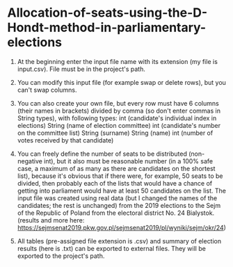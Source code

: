 # Allocation-of-seats-using-the-D-Hondt-method-in-parliamentary-elections

1. At the beginning enter the input file name with its extension (my file is input.csv). File must be in the project's path.

2. You can modify this input file (for example swap or delete rows), but you can't swap columns.

3. You can also create your own file, but every row must have 6 columns (their names in brackets) divided by comma (so don't enter commas in String types), with following types:
   int (candidate's individual index in elections)
   String (name of election committee)
   int (candidate's number on the committee list)
   String (surname)
   String (name)
   int (number of votes received by that candidate)

4. You can freely define the number of seats to be distributed (non-negative int), but it also must be reasonable number (in a 100% safe case, a maximum of as many as there are candidates on the shortest list), because it's obvious that if there were, for example, 50 seats to be divided, then probably each of the lists that would have a chance of getting into parliament would have at least 50 candidates on the list.
   The input file was created using real data (but I changed the names of the candidates; the rest is unchanged) from the 2019 elections to the Sejm of the Republic of Poland from the electoral district No. 24 Bialystok.
(results and more here: https://sejmsenat2019.pkw.gov.pl/sejmsenat2019/pl/wyniki/sejm/okr/24)

5. All tables (pre-assigned file extension is .csv) and summary of election results (here is .txt) can be exported to external files. They will be exported to the project's path.
